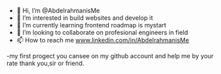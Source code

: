 - 👋 Hi, I’m @AbdelrahmanisMe
- 👀 I’m interested in  build websites and develop it 
- 🌱 I’m currently learning frontend roadmap is mystart
- 💞️ I’m looking to collaborate on profesional engineers in field
- 📫 How to reach me www.linkedin.com/in/AbdelrahmanisMe


-my first progect you cansee on my github account and help me by your rate thank you,sir or friend.


